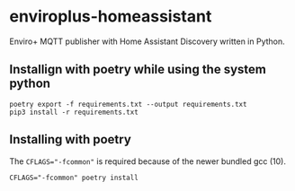 # enviroplus-homeassistant
Enviro+ MQTT publisher with Home Assistant Discovery written in Python.

## Installign with poetry while using the system python

```
poetry export -f requirements.txt --output requirements.txt
pip3 install -r requirements.txt
```

## Installing with poetry
The `CFLAGS="-fcommon"` is required because of the newer bundled gcc (10).
```
CFLAGS="-fcommon" poetry install
```
